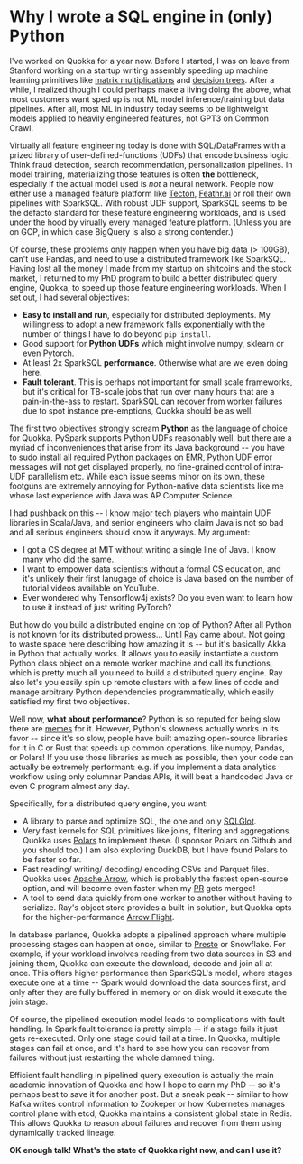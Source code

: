 # Why I wrote a SQL engine in (only) Python
I've worked on Quokka for a year now. Before I started, I was on leave from Stanford working on a startup writing assembly speeding up machine learning primitives like [matrix multiplications](https://ziheng-4209.medium.com/how-to-do-fast-sparse-int8-multiplications-on-cpus-to-speed-up-deep-learning-inference-bb64f4bf8a35) and [decision trees](https://ziheng-4209.medium.com/extremely-fast-and-cheap-decision-trees-67f2750b1ab3). After a while, I realized though I could perhaps make a living doing the above, what most customers want sped up is not ML model inference/training but data pipelines. After all, most ML in industry today seems to be lightweight models applied to heavily engineered features, not GPT3 on Common Crawl. 

Virtually all feature engineering today is done with SQL/DataFrames with a prized library of user-defined-functions (UDFs) that encode business logic. Think fraud detection, search recommendation, personalization pipelines. In model training, materializing those features is often **the** bottleneck, especially if the actual model used is *not* a neural network. People now either use a managed feature platform like [Tecton](https://github.com/feast-dev/feast), [Feathr.ai](https://github.com/feathr-ai/feathr) or roll their own pipelines with SparkSQL. With robust UDF support, SparkSQL seems to be the defacto standard for these feature engineering workloads, and is used under the hood by virually every managed feature platform. (Unless you are on GCP, in which case BigQuery is also a strong contender.)

Of course, these problems only happen when you have big data (> 100GB), can't use Pandas, and need to use a distributed framework like SparkSQL. Having lost all the money I made from my startup on shitcoins and the stock market, I returned to my PhD program to build a better distributed query engine, Quokka, to speed up those feature engineering workloads. When I set out, I had several objectives:
* **Easy to install and run**, especially for distributed deployments. My willingness to adopt a new framework falls exponentially with the number of things I have to do beyond `pip install`.
* Good support for **Python UDFs** which might involve numpy, sklearn or even Pytorch. 
* At least 2x SparkSQL **performance**. Otherwise what are we even doing here.
* **Fault tolerant**. This is perhaps not important for small scale frameworks, but it's critical for TB-scale jobs that run over many hours that are a pain-in-the-ass to restart. SparkSQL can recover from worker failures due to spot instance pre-emptions, Quokka should be as well. 

The first two objectives strongly scream **Python** as the language of choice for Quokka. PySpark supports Python UDFs reasonably well, but there are a myriad of inconveniences that arise from its Java background -- you have to sudo install all required Python packages on EMR, Python UDF error messages will not get displayed properly, no fine-grained control of intra-UDF parallelism etc. While each issue seems minor on its own, these footguns are extremely annoying for Python-native data scientists like me whose last experience with Java was AP Computer Science. 

I had pushback on this -- I know major tech players who maintain UDF libraries in Scala/Java, and senior engineers who claim Java is not so bad and all serious engineers should know it anyways. My argument:
* I got a CS degree at MIT without writing a single line of Java. I know many who did the same. 
* I want to empower data scientists without a formal CS education, and it's unlikely their first lanugage of choice is Java based on the number of tutorial videos available on YouTube. 
* Ever wondered why Tensorflow4j exists? Do you even want to learn how to use it instead of just writing PyTorch? 

But how do you build a distributed engine on top of Python? After all Python is not known for its distributed prowess... Until [Ray](https://github.com/ray-project/ray) came about. Not going to waste space here describing how amazing it is -- but it's basically Akka in Python that actually works. It allows you to easily instantiate a custom Python class object on a remote worker machine and call its functions, which is pretty much all you need to build a distributed query engine. Ray also let's you easily spin up remote clusters with a few lines of code and manage arbitrary Python dependencies programmatically, which easily satisfied my first two objectives.

Well now, **what about performance**? Python is so reputed for being slow there are [memes](https://www.pinterest.com/pin/why-python-is-popular-despite-being-super-slow--615867317773696019/) for it. However, Python's slowness actually works in its favor -- since it's so slow, people have built amazing open-source libraries for it in C or Rust that speeds up common operations, like numpy, Pandas, or Polars! If you use those libraries as much as possible, then your code can actually be extremely performant: e.g. if you implement a data analytics workflow using only columnar Pandas APIs, it will beat a handcoded Java or even C program almost any day.

Specifically, for a distributed query engine, you want:
* A library to parse and optimize SQL, the one and only [SQLGlot](https://github.com/tobymao/sqlglot).
* Very fast kernels for SQL primitives like joins, filtering and aggregations. Quokka uses [Polars](https://github.com/pola-rs/polars) to implement these. (I sponsor Polars on Github and you should too.) I am also exploring DuckDB, but I have found Polars to be faster so far. 
* Fast reading/ writing/ decoding/ encoding CSVs and Parquet files. Quokka uses [Apache Arrow](https://github.com/apache/arrow), which is probably the fastest open-source option, and will become even faster when my [PR](https://github.com/apache/arrow/pull/14269) gets merged! 
* A tool to send data quickly from one worker to another without having to serialize. Ray's object store provides a built-in solution, but Quokka opts for the higher-performance [Arrow Flight](https://arrow.apache.org/blog/2019/10/13/introducing-arrow-flight/).

In database parlance, Quokka adopts a pipelined approach where multiple processing stages can happen at once, similar to [Presto](https://github.com/trinodb/trino) or Snowflake. For example, if your workload involves reading from two data sources in S3 and joining them, Quokka can execute the download, decode and join all at once. This offers higher performance than SparkSQL's model, where stages execute one at a time -- Spark would download the data sources first, and only after they are fully buffered in memory or on disk would it execute the join stage. 

Of course, the pipelined execution model leads to complications with fault handling. In Spark fault tolerance is pretty simple -- if a stage fails it just gets re-executed. Only one stage could fail at a time. In Quokka, multiple stages can fail at once, and it's hard to see how you can recover from failures without just restarting the whole damned thing. 

Efficient fault handling in pipelined query execution is actually the main academic innovation of Quokka and how I hope to earn my PhD -- so it's perhaps best to save it for another post. But a sneak peak -- similar to how Kafka writes control information to Zookeper or how Kubernetes manages control plane with etcd, Quokka maintains a consistent global state in Redis. This allows Quokka to reason about failures and recover from them using dynamically tracked lineage. 

**OK enough talk! What's the state of Quokka right now, and can I use it?** 

